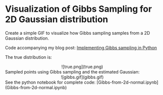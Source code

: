 # Visualization of Gibbs Sampling for 2D Gaussian distribution

Create a simple GIF to visualize how Gibbs sampling samples from a 2D Gaussian distribution.

Code accompanying my blog post: [Implementing Gibbs sampling in Python](https://mr-easy.github.io/2020-05-21-implementing-gibbs-sampling-in-python/)

The true distribution is:
<center>
![true.png](true.png)
</center>
Sampled points using Gibbs sampling and the estimated Gaussian:
<center>
![gibbs.gif](gibbs.gif)
</center>
See the python notebook for complete code: [Gibbs-from-2d-normal.ipynb](Gibbs-from-2d-normal.ipynb)
